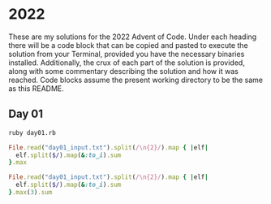 # 2022

These are my solutions for the 2022 Advent of Code. Under each heading there
will be a code block that can be copied and pasted to execute the solution from
your Terminal, provided you have the necessary binaries installed.
Additionally, the crux of each part of the solution is provided, along with some
commentary describing the solution and how it was reached. Code blocks assume
the present working directory to be the same as this README.

## Day 01

```bash
ruby day01.rb
```

```ruby
File.read("day01_input.txt").split(/\n{2}/).map { |elf|
  elf.split($/).map(&:to_i).sum
}.max
```

```ruby
File.read("day01_input.txt").split(/\n{2}/).map { |elf|
  elf.split($/).map(&:to_i).sum
}.max(3).sum
```
